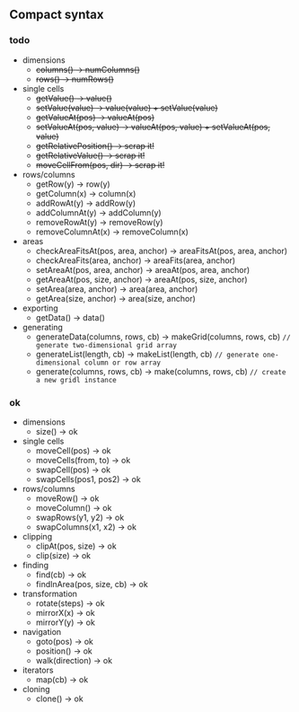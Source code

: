 ## Compact syntax

### todo

* dimensions
    * ~~columns() -> numColumns()~~
    * ~~rows()    -> numRows()~~
* single cells
    * ~~getValue()                -> value()~~
    * ~~setValue(value)           -> value(value) + setValue(value)~~
    * ~~getValueAt(pos)           -> valueAt(pos)~~
    * ~~setValueAt(pos, value)    -> valueAt(pos, value) + setValueAt(pos, value)~~
    * ~~getRelativePosition() -> scrap it!~~
    * ~~getRelativeValue() -> scrap it!~~
    * ~~moveCellFrom(pos, dir) -> scrap it!~~
* rows/columns
    * getRow(y)                 -> row(y)
    * getColumn(x)              -> column(x)
    * addRowAt(y)               -> addRow(y)
    * addColumnAt(y)            -> addColumn(y)
    * removeRowAt(y)            -> removeRow(y)
    * removeColumnAt(x)         -> removeColumn(x)
* areas
    * checkAreaFitsAt(pos, area, anchor) -> areaFitsAt(pos, area, anchor)
    * checkAreaFits(area, anchor)        -> areaFits(area, anchor)
    * setAreaAt(pos, area, anchor)       -> areaAt(pos, area, anchor)
    * getAreaAt(pos, size, anchor)       -> areaAt(pos, size, anchor)
    * setArea(area, anchor)              -> area(area, anchor)
    * getArea(size, anchor)              -> area(size, anchor)
* exporting 
    * getData() -> data()
* generating
    * generateData(columns, rows, cb)   -> makeGrid(columns, rows, cb)  `// generate two-dimensional grid array`
    * generateList(length, cb)          -> makeList(length, cb)         `// generate one-dimensional column or row array`
    * generate(columns, rows, cb)       -> make(columns, rows, cb)      `// create a new gridl instance`

### ok

* dimensions
    * size()    -> ok
* single cells
    * moveCell(pos)         -> ok
    * moveCells(from, to)   -> ok
    * swapCell(pos)         -> ok
    * swapCells(pos1, pos2) -> ok
* rows/columns
    * moveRow()             -> ok
    * moveColumn()          -> ok
    * swapRows(y1, y2)      -> ok
    * swapColumns(x1, x2)   -> ok
* clipping
    * clipAt(pos, size) -> ok 
    * clip(size)        -> ok
* finding
    * find(cb)                  -> ok
    * findInArea(pos, size, cb) -> ok
* transformation
    * rotate(steps) -> ok
    * mirrorX(x)    -> ok
    * mirrorY(y)    -> ok
* navigation
    * goto(pos)         -> ok
    * position()        -> ok
    * walk(direction)   -> ok
* iterators
    * map(cb) -> ok
* cloning
    * clone() -> ok